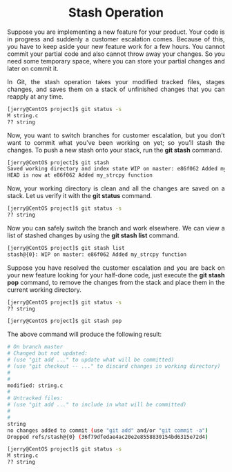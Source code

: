 <div align="justify">

# <div align="center">Stash Operation</div>

Suppose you are implementing a new feature for your product. Your code is in progress and suddenly a customer escalation comes. Because of this, you have to keep aside your new feature work for a few hours. You cannot commit your partial code and also cannot throw away your changes. So you need some temporary space, where you can store your partial changes and later on commit it.

In Git, the stash operation takes your modified tracked files, stages changes, and saves them on a stack of unfinished changes that you can reapply at any time.

```bash
[jerry@CentOS project]$ git status -s
M string.c
?? string
```

Now, you want to switch branches for customer escalation, but you don’t want to commit what you’ve been working on yet; so you’ll stash the changes. To push a new stash onto your stack, run the __git stash__ command.

```bash
[jerry@CentOS project]$ git stash
Saved working directory and index state WIP on master: e86f062 Added my_strcpy function
HEAD is now at e86f062 Added my_strcpy function
```

Now, your working directory is clean and all the changes are saved on a stack. Let us verify it with the __git status__ command.

```bash
[jerry@CentOS project]$ git status -s
?? string
```

Now you can safely switch the branch and work elsewhere. We can view a list of stashed changes by using the __git stash list__ command.

```bash
[jerry@CentOS project]$ git stash list
stash@{0}: WIP on master: e86f062 Added my_strcpy function
```

Suppose you have resolved the customer escalation and you are back on your new feature looking for your half-done code, just execute the __git stash pop__ command, to remove the changes from the stack and place them in the current working directory.

```bash
[jerry@CentOS project]$ git status -s
?? string

[jerry@CentOS project]$ git stash pop
```

The above command will produce the following result:

```bash
# On branch master
# Changed but not updated:
# (use "git add ..." to update what will be committed)
# (use "git checkout -- ..." to discard changes in working directory)
#
#
modified: string.c
#
# Untracked files:
# (use "git add ..." to include in what will be committed)
#
#
string
no changes added to commit (use "git add" and/or "git commit -a")
Dropped refs/stash@{0} (36f79dfedae4ac20e2e8558830154bd6315e72d4)

[jerry@CentOS project]$ git status -s
M string.c
?? string
```

</div>
